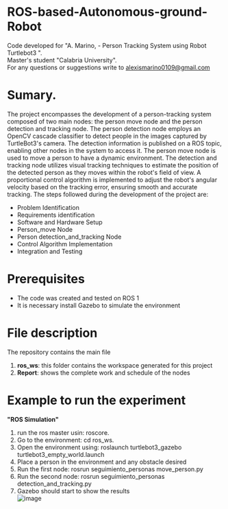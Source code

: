 # ROS-based-Autonomous-ground-Robot

Code developed for "A. Marino, - Person Tracking System using Robot Turtlebot3 ".  
Master's student "Calabria University".  
For any questions or suggestions write to alexismarino0109@gmail.com

# Sumary.
The project encompasses the development of a person-tracking system composed of two main nodes: the person move node and the person detection and tracking node.
The person detection node employs an OpenCV cascade classifier to detect people in the images captured by TurtleBot3's camera. The detection information is published on a ROS topic, enabling other nodes in the system to access it.
The person move node is used to move a person to have a dynamic environment. The detection and tracking node utilizes visual tracking techniques to estimate the position of the detected person as they moves within the robot's field of view. A proportional control algorithm is implemented to adjust the robot's angular velocity based on the tracking error, ensuring smooth and accurate tracking.
The steps followed during the development of the project are:
- Problem Identification
- Requirements identification
- Software and Hardware Setup
- Person_move Node
- Person detection_and_tracking Node
- Control Algorithm Implementation
- Integration and Testing


# Prerequisites
- The code was created and tested on ROS 1
- It is necessary install Gazebo to simulate the environment

# File description
The repository contains the main file
1. **ros_ws**: this folder contains the workspace generated for this project
2. **Report**: shows the complete work and schedule of the nodes

# Example to run the experiment  
**"ROS Simulation"**
1. run the ros master usin: roscore. 
2. Go to the environment: cd ros_ws.
3. Open the environment using: roslaunch turtlebot3_gazebo turtlebot3_empty_world.launch
4. Place a person in the environment and any obstacle desired
5. Run the first node: rosrun seguimiento_personas move_person.py
6. Run the second node: rosrun seguimiento_personas detection_and_tracking.py
7. Gazebo should start to show the results  
![image](https://github.com/fercho-0109/ROS-based-Autonomous-ground-Robot/assets/40362695/975d58de-6ae1-494e-ad09-e10d8fee276a)










  


